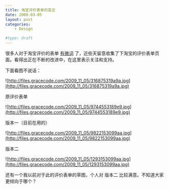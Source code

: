 ```yaml
---
title: 淘宝评价表单的变迁
date: 2008-03-05
layout: post
categories:
    - Design

#type: draft
---
```


很多人对于淘宝评价的表单 [有微词](http://uicom.net/blog/?p=707) 了，近些天留意收集了下淘宝的评价表单页面。看得出正在不断的改进中，在这里表示关注和支持。

下面看图不说话：

![http://files.gracecode.com/2009_11_05/316875319a9a.jpg](http://files.gracecode.com/2009_11_05/316875319a9a.jpg)

原评价表单

![http://files.gracecode.com/2009_11_05/9744553189e9.jpg](http://files.gracecode.com/2009_11_05/9744553189e9.jpg)

版本一（目前在用的）

![http://files.gracecode.com/2009_11_05/9822153099aa.jpg](http://files.gracecode.com/2009_11_05/9822153099aa.jpg)

版本二

![http://files.gracecode.com/2009_11_05/1293153099aa.jpg](http://files.gracecode.com/2009_11_05/1293153099aa.jpg)

还有一个我以前对于此的评价表单的草图，个人对 版本二 比较满意。不知道大家更倾向于哪个？
